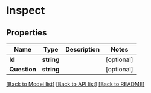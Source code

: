 # Inspect

## Properties

Name | Type | Description | Notes
------------ | ------------- | ------------- | -------------
**Id** | **string** |  | [optional] 
**Question** | **string** |  | [optional] 

[[Back to Model list]](../README.md#documentation-for-models) [[Back to API list]](../README.md#documentation-for-api-endpoints) [[Back to README]](../README.md)


